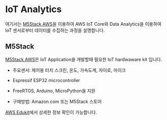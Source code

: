 # IoT Analytics


여기서는 [M5Stack AWS](https://aws.amazon.com/ko/about-aws/whats-new/2020/12/introducing-aws-iot-edukit/)을 이용하여 AWS IoT Core와 Data Analytics을 이용하여 IoT 센서로부터 데이터를 수집하는 과정을 설명합니다.

## M5Stack

[M5Stack AWS](https://aws.amazon.com/ko/about-aws/whats-new/2020/12/introducing-aws-iot-edukit/)은 IoT Application을 개발할때 필요한 IoT hardwaware kit 입니다. 

- 주요센서: 제어용 터치 스크린, 온도, 가속도계, 자이로, 마이크

- Espressif ESP32 microcontroller 

- FreeRTOS, Arduino, MicroPython을 지원

- 구매방법: Amazon.com 또는 M5Stack 스토어

[AWS Edukit](https://github.com/kyopark2014/IoT-Core-Contents/blob/main/m5stack.md)에서 상세한 정보 확인이 가능합니다. 

